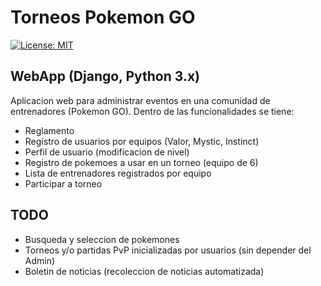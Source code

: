 # Torneos Pokemon GO

[![License: MIT](https://img.shields.io/badge/License-MIT-yellow.svg)](https://opensource.org/licenses/MIT)

## WebApp (Django, Python 3.x)

Aplicacion web para administrar eventos en una comunidad de entrenadores (Pokemon GO). Dentro de las funcionalidades se tiene:
* Reglamento
* Registro de usuarios por equipos (Valor, Mystic, Instinct)
* Perfil de usuario (modificacion de nivel)
* Registro de pokemoes a usar en un torneo (equipo de 6)
* Lista de entrenadores registrados por equipo
* Participar a torneo

## TODO
* Busqueda y seleccion de pokemones
* Torneos y/o partidas PvP inicializadas por usuarios (sin depender del Admin)
* Boletin de noticias (recoleccion de noticias automatizada)

